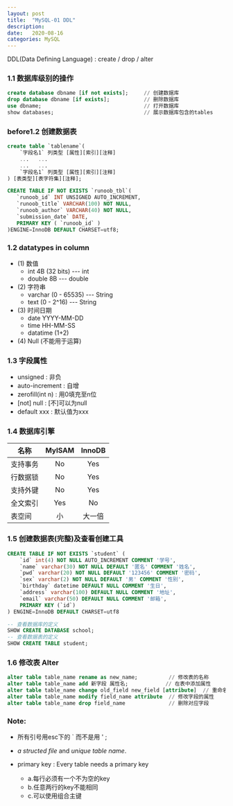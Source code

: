 ```yaml
---
layout: post
title:  "MySQL-01 DDL"
description: 
date:   2020-08-16
categories: MySQL
---
```

DDL(Data Defining Language) : create / drop / alter

### 1.1 数据库级别的操作

```sql
create database dbname [if not exists];     // 创建数据库
drop database dbname [if exists];           // 删除数据库
use dbname;                                 // 打开数据库
show databases;                             // 展示数据库包含的tables
```

### before1.2 创建数据表

```sql
create table `tablename`(
    `字段名1` 列类型 [属性][索引][注释]
    ...   ...
    ...   ...
    `字段名1` 列类型 [属性][索引][注释]
) [表类型][表字符集][注释];

CREATE TABLE IF NOT EXISTS `runoob_tbl`(
   `runoob_id` INT UNSIGNED AUTO_INCREMENT,
   `runoob_title` VARCHAR(100) NOT NULL,
   `runoob_author` VARCHAR(40) NOT NULL,
   `submission_date` DATE,
   PRIMARY KEY ( `runoob_id` )
)ENGINE=InnoDB DEFAULT CHARSET=utf8;
```

### 1.2 datatypes in column

- (1) 数值
    - int 4B (32 bits)  --- int
    - double 8B         --- double 
- (2) 字符串
    - varchar (0 - 65535) --- String
    - text    (0 - 2^16)  --- String
- (3) 时间日期
    - date YYYY-MM-DD
    - time HH-MM-SS
    - datatime (1+2)
- (4) Null (不能用于运算)


### 1.3 字段属性

- unsigned : 非负
- auto-increment : 自增
- zerofill(int n) : 用0填充至n位
- [not] null : [不]可以为null
- default xxx : 默认值为xxx

### 1.4 数据库引擎

|   名称  | MyISAM | InnoDB |
|---------|:------:|:------:|
| 支持事务 |   No   |   Yes  |
| 行数据锁 |   No   |   Yes  |
| 支持外键 |   No   |   Yes  |
| 全文索引 |   Yes  |    No  |
| 表空间   |   小   |  大一倍 |

### 1.5 创建数据表(完整)及查看创建工具

```sql
CREATE TABLE IF NOT EXISTS `student` (
    `id` int(4) NOT NULL AUTO_INCREMENT COMMENT '学号',
    `name` varchar(30) NOT NULL DEFAULT '匿名' COMMENT '姓名',
    `pwd` varchar(20) NOT NULL DEFAULT '123456' COMMENT '密码',
    `sex` varchar(2) NOT NULL DEFAULT '男' COMMENT '性别',
    `birthday` datetime DEFAULT NULL COMMENT '生日',
    `address` varchar(100) DEFAULT NULL COMMENT '地址',
    `email` varchar(50) DEFAULT NULL COMMENT '邮箱',
    PRIMARY KEY (`id`)
) ENGINE=InnoDB DEFAULT CHARSET=utf8

-- 查看数据库的定义
SHOW CREATE DATABASE school;
-- 查看数据表的定义
SHOW CREATE TABLE student;
```

### 1.6 修改表 Alter

```sql
alter table table_name rename as new_name;          // 修改表的名称
alter table table_name add 新字段 属性名;            // 在表中添加属性
alter table table_name change old_field new_field [attribute]  // 重命名字段
alter table table_name modify field_name attribute  // 修改字段的属性
alter table table_name drop field_name              // 删除对应字段
```

### Note:

- 所有引号用esc下的 ` 而不是用 ' ;
- _a structed file_ and _unique table name_.
- primary key : Every table needs a primary key

    - a.每行必须有一个不为空的key
    - b.任意两行的key不能相同
    - c.可以使用组合主键